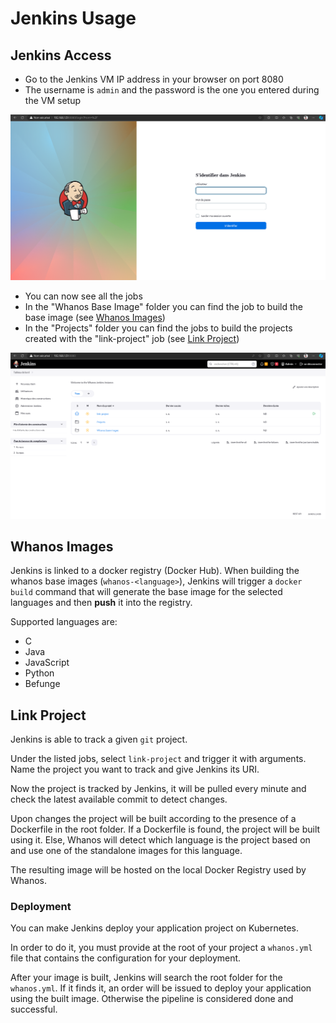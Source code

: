# Jenkins Usage

## Jenkins Access

- Go to the Jenkins VM IP address in your browser on port 8080
- The username is `admin` and the password is the one you entered during the VM setup

![image](images/JenkinsLogin.png)

- You can now see all the jobs
- In the "Whanos Base Image" folder you can find the job to build the base image (see [Whanos Images](#whanos-images))
- In the "Projects" folder you can find the jobs to build the projects created with the "link-project" job (see [Link Project](#link-project))

![image](images/JenkinsHome.png)

## Whanos Images

Jenkins is linked to a docker registry (Docker Hub).
When building the whanos base images (`whanos-<language>`), Jenkins will trigger a `docker build` command
that will generate the base image for the selected languages and then **push** it into the registry.

Supported languages are:

- C
- Java
- JavaScript
- Python
- Befunge

## Link Project

Jenkins is able to track a given `git` project.

Under the listed jobs, select `link-project` and trigger it with arguments.
Name the project you want to track and give Jenkins its URI.

Now the project is tracked by Jenkins, it will be pulled every minute and check the latest available commit to detect changes.

Upon changes the project will be built according to the presence of a Dockerfile in the root folder.
If a Dockerfile is found, the project will be built using it. Else, Whanos will detect which language is the project based on and use one of the standalone images for this language.

The resulting image will be hosted on the local Docker Registry used by Whanos.

### Deployment

You can make Jenkins deploy your application project on Kubernetes.

In order to do it, you must provide at the root of your project a `whanos.yml` file that contains the configuration for your deployment.

After your image is built, Jenkins will search the root folder for the `whanos.yml`. If it finds it, an order will be issued to deploy your application using the built image. Otherwise the pipeline is considered done and successful.
